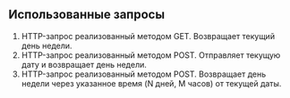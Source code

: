 ## Использованные запросы
1. HTTP-запрос реализованный методом GET. Возвращает текущий день недели.
2. HTTP-запрос реализованный методом POST. Отправляет текущую дату и возвращает день недели.
3. HTTP-запрос реализованный методом POST. Возвращает день недели через указанное время (N
дней, M часов) от текущей даты.